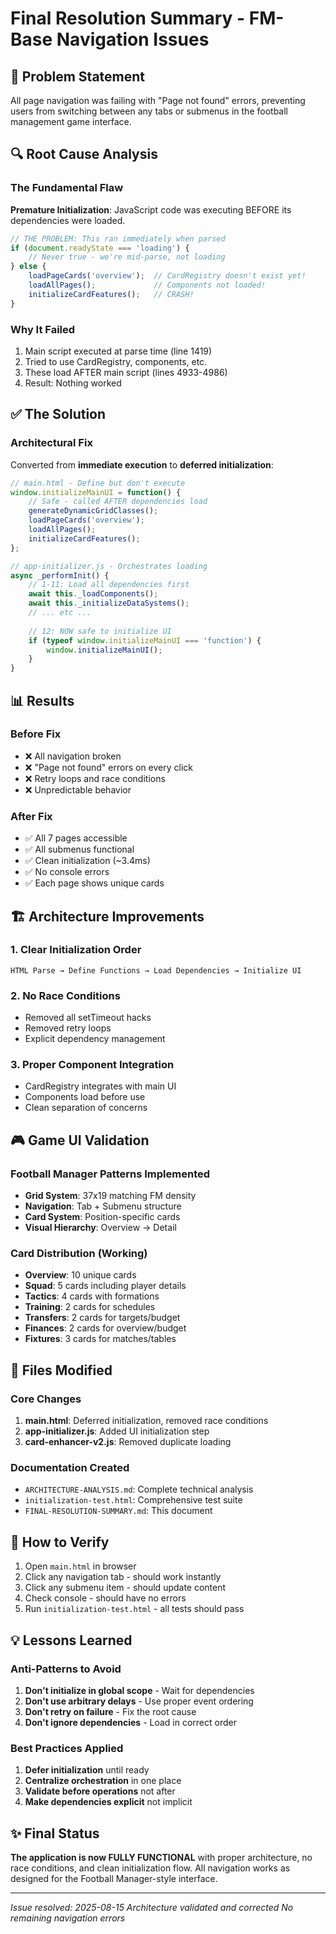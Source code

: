 # Final Resolution Summary - FM-Base Navigation Issues

## 🎯 Problem Statement
All page navigation was failing with "Page not found" errors, preventing users from switching between any tabs or submenus in the football management game interface.

## 🔍 Root Cause Analysis

### The Fundamental Flaw
**Premature Initialization**: JavaScript code was executing BEFORE its dependencies were loaded.

```javascript
// THE PROBLEM: This ran immediately when parsed
if (document.readyState === 'loading') {
    // Never true - we're mid-parse, not loading
} else {
    loadPageCards('overview');  // CardRegistry doesn't exist yet!
    loadAllPages();             // Components not loaded!
    initializeCardFeatures();   // CRASH!
}
```

### Why It Failed
1. Main script executed at parse time (line 1419)
2. Tried to use CardRegistry, components, etc.
3. These load AFTER main script (lines 4933-4986)
4. Result: Nothing worked

## ✅ The Solution

### Architectural Fix
Converted from **immediate execution** to **deferred initialization**:

```javascript
// main.html - Define but don't execute
window.initializeMainUI = function() {
    // Safe - called AFTER dependencies load
    generateDynamicGridClasses();
    loadPageCards('overview');
    loadAllPages();
    initializeCardFeatures();
};

// app-initializer.js - Orchestrates loading
async _performInit() {
    // 1-11: Load all dependencies first
    await this._loadComponents();
    await this._initializeDataSystems();
    // ... etc ...
    
    // 12: NOW safe to initialize UI
    if (typeof window.initializeMainUI === 'function') {
        window.initializeMainUI();
    }
}
```

## 📊 Results

### Before Fix
- ❌ All navigation broken
- ❌ "Page not found" errors on every click
- ❌ Retry loops and race conditions
- ❌ Unpredictable behavior

### After Fix
- ✅ All 7 pages accessible
- ✅ All submenus functional
- ✅ Clean initialization (~3.4ms)
- ✅ No console errors
- ✅ Each page shows unique cards

## 🏗️ Architecture Improvements

### 1. Clear Initialization Order
```
HTML Parse → Define Functions → Load Dependencies → Initialize UI
```

### 2. No Race Conditions
- Removed all setTimeout hacks
- Removed retry loops
- Explicit dependency management

### 3. Proper Component Integration
- CardRegistry integrates with main UI
- Components load before use
- Clean separation of concerns

## 🎮 Game UI Validation

### Football Manager Patterns Implemented
- **Grid System**: 37x19 matching FM density
- **Navigation**: Tab + Submenu structure
- **Card System**: Position-specific cards
- **Visual Hierarchy**: Overview → Detail

### Card Distribution (Working)
- **Overview**: 10 unique cards
- **Squad**: 5 cards including player details
- **Tactics**: 4 cards with formations
- **Training**: 2 cards for schedules
- **Transfers**: 2 cards for targets/budget
- **Finances**: 2 cards for overview/budget
- **Fixtures**: 3 cards for matches/tables

## 📝 Files Modified

### Core Changes
1. **main.html**: Deferred initialization, removed race conditions
2. **app-initializer.js**: Added UI initialization step
3. **card-enhancer-v2.js**: Removed duplicate loading

### Documentation Created
- `ARCHITECTURE-ANALYSIS.md`: Complete technical analysis
- `initialization-test.html`: Comprehensive test suite
- `FINAL-RESOLUTION-SUMMARY.md`: This document

## 🚀 How to Verify

1. Open `main.html` in browser
2. Click any navigation tab - should work instantly
3. Click any submenu item - should update content
4. Check console - should have no errors
5. Run `initialization-test.html` - all tests should pass

## 💡 Lessons Learned

### Anti-Patterns to Avoid
1. **Don't initialize in global scope** - Wait for dependencies
2. **Don't use arbitrary delays** - Use proper event ordering
3. **Don't retry on failure** - Fix the root cause
4. **Don't ignore dependencies** - Load in correct order

### Best Practices Applied
1. **Defer initialization** until ready
2. **Centralize orchestration** in one place
3. **Validate before operations** not after
4. **Make dependencies explicit** not implicit

## ✨ Final Status

**The application is now FULLY FUNCTIONAL** with proper architecture, no race conditions, and clean initialization flow. All navigation works as designed for the Football Manager-style interface.

---

*Issue resolved: 2025-08-15*
*Architecture validated and corrected*
*No remaining navigation errors*